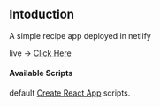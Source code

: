 ## Intoduction
A simple recipe app deployed in netlify

live -> [Click Here](https://react-recipe-app-edamam.netlify.app/)


#### Available Scripts

default  [Create React App](https://github.com/facebook/create-react-app) scripts.
